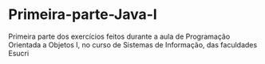 # Primeira-parte-Java-I
Primeira parte dos exercícios feitos durante a aula de Programação Orientada a Objetos I, no curso de Sistemas de Informação, das faculdades Esucri
